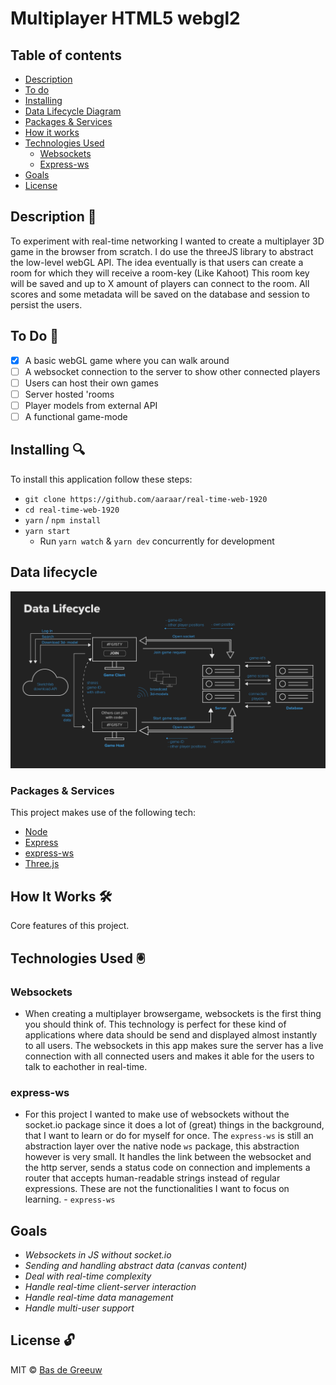 <!-- ### [Live Demo](https://anon-says-herokuapp.com) -->

# Multiplayer HTML5 webgl2

## Table of contents

- [Description](#description-)
- [To do](#to-do-)
- [Installing](#installing-)
- [Data Lifecycle Diagram](#data-lifecycle)
- [Packages & Services](#packages--services)
- [How it works](#how-it-works-)
- [Technologies Used](#technologies-used-)
  - [Websockets](#websockets)
  - [Express-ws](#express-ws)
- [Goals](#goals)
- [License](#license-)


## Description 📝
To experiment with real-time networking I wanted to create a multiplayer 3D game in the browser from scratch.
I do use the threeJS library to abstract the low-level webGL API.
The idea eventually is that users can create a room for which they will receive a room-key (Like Kahoot)
This room key will be saved and up to X amount of players can connect to the room.
All scores and some metadata will be saved on the database and session to persist the users.

## To Do 📌

- [x] A basic webGL game where you can walk around
- [ ] A websocket connection to the server to show other connected players
- [ ] Users can host their own games
- [ ] Server hosted 'rooms
- [ ] Player models from external API
- [ ] A functional game-mode

## Installing 🔍
To install this application follow these steps:

- `git clone https://github.com/aaraar/real-time-web-1920`
- `cd real-time-web-1920`
- `yarn` / `npm install`
- `yarn start`
  - Run `yarn watch` & `yarn dev` concurrently for development
  
## Data lifecycle
![Data lifecycle](./docs/dlc.png)


### Packages & Services

This project makes use of the following tech:

- [Node](https://nodejs.org/)
- [Express](https://expressjs.com/)
- [express-ws](https://github.com/HenningM/express-ws)
- [Three.js](https://threejs.org/)

## How It Works 🛠️

Core features of this project.

## Technologies Used 🖲

### Websockets

- When creating a multiplayer browsergame, websockets is the first thing you should think of.
  This technology is perfect for these kind of applications where data should be send and displayed almost instantly to all users.
  The websockets in this app makes sure the server has a live connection with all connected users and makes it able for the users to talk to eachother in real-time.

### express-ws

- For this project I wanted to make use of websockets without the socket.io package since it does a lot of (great) things in the background,
  that I want to learn or do for myself for once. The `express-ws` is still an abstraction layer over the native node `ws` package,
  this abstraction however is very small. It handles the link between the websocket and the http server, sends a status code on connection and
  implements a router that accepts human-readable strings instead of regular expressions. These are not the functionalities I want to focus on
  learning. - `express-ws`

## Goals

- _Websockets in JS without socket.io_
- _Sending and handling abstract data (canvas content)_
- _Deal with real-time complexity_
- _Handle real-time client-server interaction_
- _Handle real-time data management_
- _Handle multi-user support_

## License 🔓

MIT © [Bas de Greeuw](https://github.com/aaraar)


<!-- Add a link to your live demo in Github Pages 🌐-->

<!-- ☝️ replace this description with a description of your own work -->

<!-- replace the code in the /docs folder with your own, so you can showcase your work with GitHub Pages 🌍 -->

<!-- Add a nice image here at the end of the week, showing off your shiny frontend 📸 -->

<!-- Maybe a table of contents here? 📚 -->

<!-- How about a section that describes how to install this project? 🤓 -->

<!-- ...but how does one use this project? What are its features 🤔 -->

<!-- What external data source is featured in your project and what are its properties 🌠 -->

<!-- This would be a good place for your data life cycle ♻️-->

<!-- Maybe a checklist of done stuff and stuff still on your wishlist? ✅ -->

<!-- How about a license here? 📜  -->

[rubric]: https://docs.google.com/spreadsheets/d/e/2PACX-1vSd1I4ma8R5mtVMyrbp6PA2qEInWiOialK9Fr2orD3afUBqOyvTg_JaQZ6-P4YGURI-eA7PoHT8TRge/pubhtml
